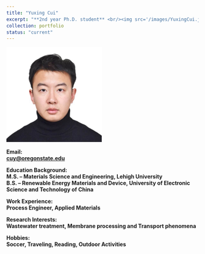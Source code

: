 ```yaml
---
title: "Yuxing Cui"
excerpt: "**2nd year Ph.D. student** <br/><img src='/images/YuxingCui.jpg' width='250' height='250'>"
collection: portfolio
status: "current"
---
```


<img src="/images/YuxingCui.jpg" width="250" height="250" alt="Yuxing Cui">

**Email:** <br/>
**cuy@oregonstate.edu**

**Education Background:** <br/>
**M.S. – Materials Science and Engineering, Lehigh University** <br/>
**B.S. – Renewable Energy Materials and Device, University of Electronic Science and Technology of China**

**Work Experience:** <br/>
**Process Engineer, Applied Materials**

**Research Interests:** <br/>
**Wastewater treatment, Membrane processing and Transport phenomena**

**Hobbies:** <br/>
**Soccer, Traveling, Reading, Outdoor Activities**
